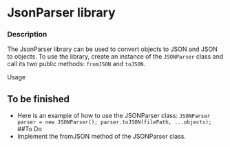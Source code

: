 # JsonParser library
### Description
The JsonParser library can be used to convert objects to JSON and JSON to objects. 
To use the library, create an instance of the `JSONParser` class and call its two public methods: `fromJSON` and `toJSON`.

Usage
## To be finished
- Here is an example of how to use the JSONParser class:
`JSONParser parser = new JSONParser();
parser.toJSON(filePath, ...objects);`
##To Do
- Implement the fromJSON method of the JSONParser class.
